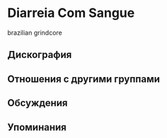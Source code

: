 # Diarreia Com Sangue

brazilian grindcore

## Дискография


## Отношения с другими группами


## Обсуждения


## Упоминания

